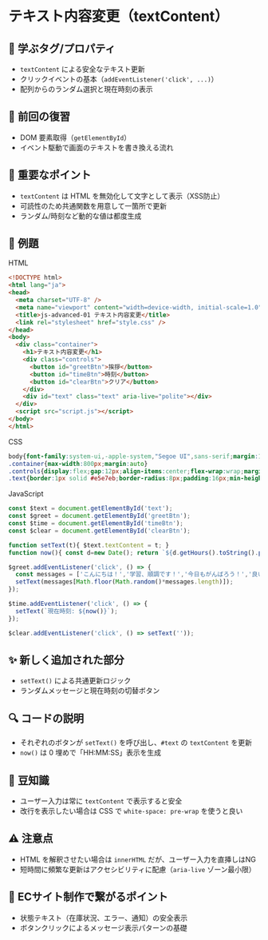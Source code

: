 # テキスト内容変更（textContent）

## 🧩 **学ぶタグ/プロパティ**
- `textContent` による安全なテキスト更新
- クリックイベントの基本（`addEventListener('click', ...)`）
- 配列からのランダム選択と現在時刻の表示

## 🔁 **前回の復習**
- DOM 要素取得（`getElementById`）
- イベント駆動で画面のテキストを書き換える流れ

## 📌 **重要なポイント**
- `textContent` は HTML を無効化して文字として表示（XSS防止）
- 可読性のため共通関数を用意して一箇所で更新
- ランダム/時刻など動的な値は都度生成

## 🧪 **例題**
HTML
```html
<!DOCTYPE html>
<html lang="ja">
<head>
  <meta charset="UTF-8" />
  <meta name="viewport" content="width=device-width, initial-scale=1.0" />
  <title>js-advanced-01 テキスト内容変更</title>
  <link rel="stylesheet" href="style.css" />
</head>
<body>
  <div class="container">
    <h1>テキスト内容変更</h1>
    <div class="controls">
      <button id="greetBtn">挨拶</button>
      <button id="timeBtn">時刻</button>
      <button id="clearBtn">クリア</button>
    </div>
    <div id="text" class="text" aria-live="polite"></div>
  </div>
  <script src="script.js"></script>
</body>
</html>
```

CSS
```css
body{font-family:system-ui,-apple-system,"Segoe UI",sans-serif;margin:16px}
.container{max-width:800px;margin:auto}
.controls{display:flex;gap:12px;align-items:center;flex-wrap:wrap;margin:12px 0}
.text{border:1px solid #e5e7eb;border-radius:8px;padding:16px;min-height:48px}
```

JavaScript
```js
const $text = document.getElementById('text');
const $greet = document.getElementById('greetBtn');
const $time = document.getElementById('timeBtn');
const $clear = document.getElementById('clearBtn');

function setText(t){ $text.textContent = t; }
function now(){ const d=new Date(); return `${d.getHours().toString().padStart(2,'0')}:${d.getMinutes().toString().padStart(2,'0')}:${d.getSeconds().toString().padStart(2,'0')}`; }

$greet.addEventListener('click', () => {
  const messages = ['こんにちは！','学習、順調です！','今日もがんばろう！','良い一日を！'];
  setText(messages[Math.floor(Math.random()*messages.length)]);
});

$time.addEventListener('click', () => {
  setText(`現在時刻: ${now()}`);
});

$clear.addEventListener('click', () => setText(''));
```

## ✨ **新しく追加された部分**
- `setText()` による共通更新ロジック
- ランダムメッセージと現在時刻の切替ボタン

## 🔍 **コードの説明**
- それぞれのボタンが `setText()` を呼び出し、`#text` の `textContent` を更新
- `now()` は 0 埋めで「HH:MM:SS」表示を生成

## 📖 **豆知識**
- ユーザー入力は常に `textContent` で表示すると安全
- 改行を表示したい場合は CSS で `white-space: pre-wrap` を使うと良い

## ⚠️ **注意点**
- HTML を解釈させたい場合は `innerHTML` だが、ユーザー入力を直挿しはNG
- 短時間に頻繁な更新はアクセシビリティに配慮（`aria-live` ゾーン最小限）

## 🛒 **ECサイト制作で繋がるポイント**
- 状態テキスト（在庫状況、エラー、通知）の安全表示
- ボタンクリックによるメッセージ表示パターンの基礎
